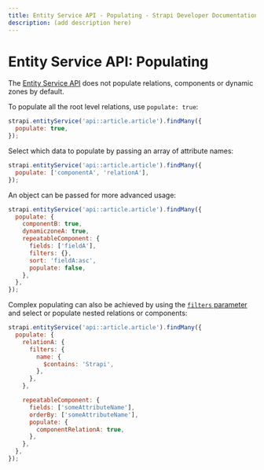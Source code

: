 ```yaml
---
title: Entity Service API - Populating - Strapi Developer Documentation
description: (add description here)
---
```

<!-- TODO: update SEO tags -->

# Entity Service API: Populating

The [Entity Service API](/developer-docs/latest/developer-resources/database-apis-reference/entity-service-api.md) does not populate relations, components or dynamic zones by default.

To populate all the root level relations, use `populate: true`:

```js
strapi.entityService('api::article.article').findMany({
  populate: true,
});
```

Select which data to populate by passing an array of attribute names:

```js
strapi.entityService('api::article.article').findMany({
  populate: ['componentA', 'relationA'],
});
```

An object can be passed for more advanced usage:

```js
strapi.entityService('api::article.article').findMany({
  populate: {
    componentB: true,
    dynamiczoneA: true,
    repeatableComponent: {
      fields: ['fieldA'],
      filters: {},
      sort: 'fieldA:asc',
      populate: false,
    },
  },
});
```

Complex populating can also be achieved by using the [`filters` parameter](/developer-docs/latest/developer-resources/database-apis-reference/entity-service/filter.md) and select or populate nested relations or components:

```js
strapi.entityService('api::article.article').findMany({
  populate: {
    relationA: {
      filters: {
        name: {
          $contains: 'Strapi',
        },
      },
    },

    repeatableComponent: {
      fields: ['someAttributeName'],
      orderBy: ['someAttributeName'],
      populate: {
        componentRelationA: true,
      },
    },
  },
});
```
